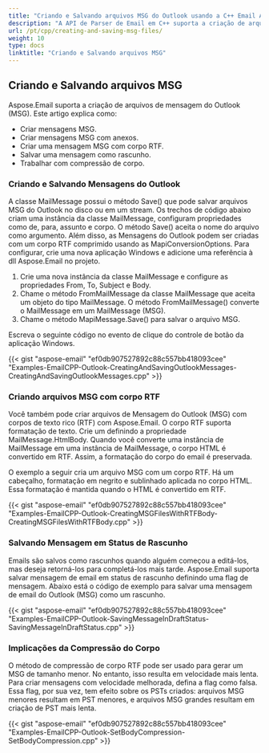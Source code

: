 ```yaml
---
title: "Criando e Salvando arquivos MSG do Outlook usando a C++ Email API"
description: "A API de Parser de Email em C++ suporta a criação de arquivos de mensagem MSG do Outlook com anexos, corpo RTF e salvar a mensagem como rascunho."
url: /pt/cpp/creating-and-saving-msg-files/
weight: 10
type: docs
linktitle: "Criando e Salvando arquivos MSG"
---
```


## **Criando e Salvando arquivos MSG**
Aspose.Email suporta a criação de arquivos de mensagem do Outlook (MSG). Este artigo explica como:

- Criar mensagens MSG.
- Criar mensagens MSG com anexos.
- Criar uma mensagem MSG com corpo RTF.
- Salvar uma mensagem como rascunho.
- Trabalhar com compressão de corpo.

### **Criando e Salvando Mensagens do Outlook**
A classe MailMessage possui o método Save() que pode salvar arquivos MSG do Outlook no disco ou em um stream. Os trechos de código abaixo criam uma instância da classe MailMessage, configuram propriedades como de, para, assunto e corpo. O método Save() aceita o nome do arquivo como argumento. Além disso, as Mensagens do Outlook podem ser criadas com um corpo RTF comprimido usando as MapiConversionOptions. Para configurar, crie uma nova aplicação Windows e adicione uma referência à dll Aspose.Email no projeto.

1. Crie uma nova instância da classe MailMessage e configure as propriedades From, To, Subject e Body.
1. Chame o método FromMailMessage da classe MailMessage que aceita um objeto do tipo MailMessage. O método FromMailMessage() converte o MailMessage em um MailMessage (MSG).
1. Chame o método MapiMessage.Save() para salvar o arquivo MSG.

Escreva o seguinte código no evento de clique do controle de botão da aplicação Windows.

{{< gist "aspose-email" "ef0db907527892c88c557bb418093cee" "Examples-EmailCPP-Outlook-CreatingAndSavingOutlookMessages-CreatingAndSavingOutlookMessages.cpp" >}}

### **Criando arquivos MSG com corpo RTF**
Você também pode criar arquivos de Mensagem do Outlook (MSG) com corpos de texto rico (RTF) com Aspose.Email. O corpo RTF suporta formatação de texto. Crie um definindo a propriedade MailMessage.HtmlBody. Quando você converte uma instância de MailMessage em uma instância de MailMessage, o corpo HTML é convertido em RTF. Assim, a formatação do corpo do email é preservada.

O exemplo a seguir cria um arquivo MSG com um corpo RTF. Há um cabeçalho, formatação em negrito e sublinhado aplicada no corpo HTML. Essa formatação é mantida quando o HTML é convertido em RTF.

{{< gist "aspose-email" "ef0db907527892c88c557bb418093cee" "Examples-EmailCPP-Outlook-CreatingMSGFilesWithRTFBody-CreatingMSGFilesWithRTFBody.cpp" >}}

### **Salvando Mensagem em Status de Rascunho**
Emails são salvos como rascunhos quando alguém começou a editá-los, mas deseja retorná-los para completá-los mais tarde. Aspose.Email suporta salvar mensagem de email em status de rascunho definindo uma flag de mensagem. Abaixo está o código de exemplo para salvar uma mensagem de email do Outlook (MSG) como um rascunho.

{{< gist "aspose-email" "ef0db907527892c88c557bb418093cee" "Examples-EmailCPP-Outlook-SavingMessageInDraftStatus-SavingMessageInDraftStatus.cpp" >}}

### **Implicações da Compressão do Corpo**
O método de compressão de corpo RTF pode ser usado para gerar um MSG de tamanho menor. No entanto, isso resulta em velocidade mais lenta. Para criar mensagens com velocidade melhorada, defina a flag como falsa. Essa flag, por sua vez, tem efeito sobre os PSTs criados: arquivos MSG menores resultam em PST menores, e arquivos MSG grandes resultam em criação de PST mais lenta.

{{< gist "aspose-email" "ef0db907527892c88c557bb418093cee" "Examples-EmailCPP-Outlook-SetBodyCompression-SetBodyCompression.cpp" >}}